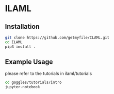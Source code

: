 # ILAML




## Installation

```bash
git clone https://github.com/getmyfile/ILAML.git
cd ILAML
pip3 install .
```

## Example Usage
please refer to the tutorials in ilaml/tutorials
```bash
cd goggles/tutorials/intro
jupyter-notebook
```

